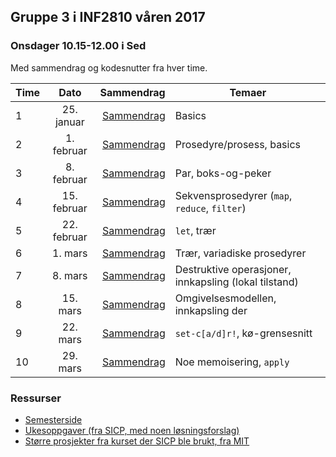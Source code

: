 ## Gruppe 3 i INF2810 våren 2017

### Onsdager 10.15-12.00 i Sed

Med sammendrag og kodesnutter fra hver time.

| Time      | Dato          | Sammendrag       |    Temaer   |
| --------- |:-------------:|-----------------:|-------------|
| 1         | 25. januar    | [Sammendrag](01) | Basics
| 2         | 1. februar    | [Sammendrag](02) | Prosedyre/prosess, basics
| 3         | 8. februar    | [Sammendrag](03) | Par, boks-og-peker
| 4         | 15. februar   | [Sammendrag](04) | Sekvensprosedyrer (`map`, `reduce`, `filter`)
| 5         | 22. februar   | [Sammendrag](05) | `let`, trær
| 6         | 1. mars       | [Sammendrag](06) | Trær, variadiske prosedyrer
| 7         | 8. mars       | [Sammendrag](07) | Destruktive operasjoner, innkapsling (lokal tilstand)
| 8         | 15. mars      | [Sammendrag](08) | Omgivelsesmodellen, innkapsling der
| 9         | 22. mars      | [Sammendrag](09) | `set-c[a/d]r!`, kø-grensesnitt
| 10         | 29. mars     | [Sammendrag](10) | Noe memoisering, `apply`


### Ressurser

- [Semesterside](http://www.uio.no/studier/emner/matnat/ifi/INF2810/v17/index.html)
- [Ukesoppgaver (fra SICP, med noen løsningsforslag)](http://folk.uio.no/esbenss/inf2810/gruppelaererenes-side.html)
- [Større prosjekter fra kurset der SICP ble brukt, fra MIT](https://ocw.mit.edu/courses/electrical-engineering-and-computer-science/6-001-structure-and-interpretation-of-computer-programs-spring-2005/projects/)
